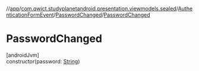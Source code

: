 //[app](../../../../index.md)/[com.qwict.studyplanetandroid.presentation.viewmodels.sealed](../../index.md)/[AuthenticationFormEvent](../index.md)/[PasswordChanged](index.md)/[PasswordChanged](-password-changed.md)

# PasswordChanged

[androidJvm]\
constructor(password: [String](https://kotlinlang.org/api/latest/jvm/stdlib/kotlin/-string/index.html))
